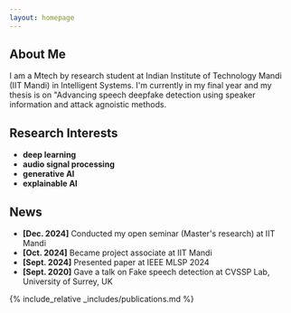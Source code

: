 ```yaml
---
layout: homepage
---
```


## About Me

I am a Mtech by research student at Indian Institute of Technology Mandi (IIT Mandi) in Intelligent Systems. 
I'm currently in my final year and my thesis is on "Advancing speech deepfake detection using speaker information and attack agnoistic methods.

## Research Interests

- **deep learning**
- **audio signal processing**
- **generative AI**
- **explainable AI**
 


## News

- **[Dec. 2024]** Conducted my open seminar (Master's research) at IIT Mandi
- **[Oct. 2024]** Became project associate at IIT Mandi
- **[Sept. 2024]** Presented paper at IEEE MLSP 2024
- **[Sept. 2020]** Gave a talk on Fake speech detection at CVSSP Lab, University of Surrey, UK

{% include_relative _includes/publications.md %}

<!-- {% include_relative _includes/services.md %} -->

